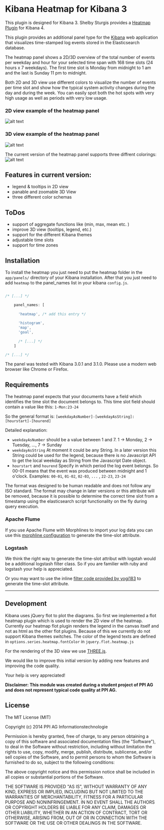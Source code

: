 # Kibana Heatmap for Kibana 3

This plugin is designed for Kibana 3. Shelby Sturgis provides a [Heatmap Plugin](https://github.com/stormpython/heatmap) for Kibana 4.

This plugin provides an additional panel type for the [Kibana](http://www.elasticsearch.org/overview/kibana/) web application 
that visualizes time-stamped log events stored in the Elasticsearch database. 

The heatmap panel shows a 2D/3D overview of the total number of events 
per weekday and hour for your selected time span with 168 time slots 
(24 hours x 7 weekdays). The first time slot is Monday from midnight to 1 am 
and the last is Sunday 11 pm to midnight. 

Both 2D and 3D view use different colors to visualize the number of events 
per time slot and show how the typical system activity changes
during the day and during the week. You can easily spot both the hot spots with 
very high usage as well as periods with very low usage. 

### 2D view example of the heatmap panel
![alt text](../../raw/master/img/heatmap-overview.png "heatmap in 2D view")




### 3D view example of the heatmap  panel
![alt text](../../raw/master/img/heatmap-3D.png "heatmap in 3D view")


The current version of the heatmap panel supports three diffrent colorings:
![alt text](../../raw/master/img/heatmap-coloring.png "three diffrent heatmap colorings")


## Features in current version:
 - legend & tooltips in 2D view
 - panable and zoomable 3D View
 - three different color schemas

## ToDos 
- support of aggregate functions like (min, max, mean etc. )
- improve 3D view (tooltips, legend, etc.)
- support for the different Kibana themes
- adjustable time slots
- support for time zones


## Installation 

To install the heatmap you just need to put the heatmap folder in the ```app/panels/``` directory of your Kibana installation.
After that you just need to add ```heatmap``` to the panel_names list in your kibana ```config.js```.

```js

/* [...] */

    panel_names: [
      
      'heatmap', /* add this entry */
      
      'histogram',
      'map',
      'goal',
      
      /* [...] */
    ]

/* [...] */

```
The panel was tested with Kibana 3.0.1 and 3.1.0.
Please use a modern web browser like Chrome or Firefox. 


## Requirements

The heatmap panel expects that your documents have a field which identifies the time slot the document belongs to.
This time slot field should contain a value like this: ```1-Mon:23-24``` 

So the general format is: ```[weekdayAsNumber]-[weekdayAsString]:[hourstart]-[hourend]```

Detailed explanation: 

 * ```weekdayAsNumber``` should be a value between 1 and 7. 1 -> Monday, 2 -> Tuesday, ..., 7 -> Sunday
 * ```weekdayAsString``` At moment it could be any String. In a later version this String could be used for the legend, because there is no Javascript API to get the local weekday as String from the Javascript Date object.
 * ```hourstart``` and ```hourend``` Specify in which period the log event belongs. So 00-01 means that the event was produced between midnight and 1 o'clock. Examples: ```00-01```, ```01-02```, ```02-03```, ```...``` , ```22-23```, ```23-24```

The format was designed to be human readable and does not follow any ISO standard. The format may change in later versions or this attribute will be removed, because it is possible to determine the correct time slot from a timestamp using the elasticsearch script functionality on the fly during query execution.

### Apache Flume

If you use Apache Flume with Morphlines to import your log data you can use this [morphline configuration](morphline.conf) to generate the time-slot attribute.


### Logstash

We think the right way to generate the time-slot attribut with logstah would be a additional logstash filter class. So if you are familier with ruby and logstash your help is appreciated.

Or you may want to use the inline [filter code provided by yogi183](https://github.com/ppi-ag/kibana-heatmap/issues/1#issuecomment-49777657) to generate the time-slot attribute.


* * * 


## Development

Kibana uses jQuery flot to plot the diagrams. So first we implemented a flot heatmap plugin which is used to render the 2D view of the heatmap. 
Currently our heatmap flot plugin renders the legend in the canvas itself and not as html as the other flot plugins. 
Because of this we currently do not support Kibana themes switches. The color of the legend texts are defined in ```options.series.heatmap.fontColor``` in ```jquery.flot.heatmap.js```

For the rendering of the 3D view we use [THREE.js](http://threejs.org/).

We would like to improve this initial version by adding new features and improving the code quality.

Your help is very appreciated!


**Disclaimer: This module was created during a student project of PPI AG and 
does not represent typical code quality at PPI AG.**


## License

The MIT License (MIT)

Copyright (c) 2014 PPI AG Informationstechnologie

Permission is hereby granted, free of charge, to any person obtaining a copy
of this software and associated documentation files (the "Software"), to deal
in the Software without restriction, including without limitation the rights
to use, copy, modify, merge, publish, distribute, sublicense, and/or sell
copies of the Software, and to permit persons to whom the Software is
furnished to do so, subject to the following conditions:

The above copyright notice and this permission notice shall be included in
all copies or substantial portions of the Software.

THE SOFTWARE IS PROVIDED "AS IS", WITHOUT WARRANTY OF ANY KIND, EXPRESS OR
IMPLIED, INCLUDING BUT NOT LIMITED TO THE WARRANTIES OF MERCHANTABILITY,
FITNESS FOR A PARTICULAR PURPOSE AND NONINFRINGEMENT. IN NO EVENT SHALL THE
AUTHORS OR COPYRIGHT HOLDERS BE LIABLE FOR ANY CLAIM, DAMAGES OR OTHER
LIABILITY, WHETHER IN AN ACTION OF CONTRACT, TORT OR OTHERWISE, ARISING FROM,
OUT OF OR IN CONNECTION WITH THE SOFTWARE OR THE USE OR OTHER DEALINGS IN
THE SOFTWARE.
